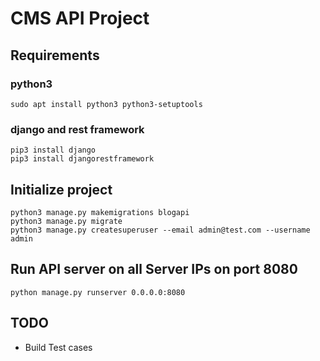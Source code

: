 # CMS API Project

## Requirements

### python3

```
sudo apt install python3 python3-setuptools
```

### django and rest framework

```
pip3 install django
pip3 install djangorestframework
```

## Initialize project

```
python3 manage.py makemigrations blogapi
python3 manage.py migrate
python3 manage.py createsuperuser --email admin@test.com --username admin
```

## Run API server on all Server IPs on port 8080

```
python manage.py runserver 0.0.0.0:8080
```

## TODO
- Build Test cases
